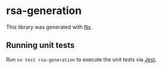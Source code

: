 # rsa-generation

This library was generated with [Nx](https://nx.dev).

## Running unit tests

Run `nx test rsa-generation` to execute the unit tests via [Jest](https://jestjs.io).
